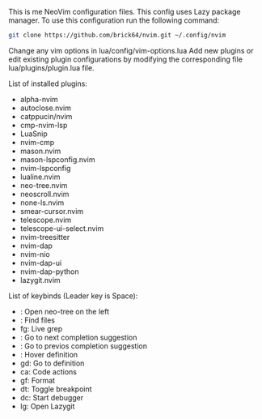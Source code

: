 This is me NeoVim configuration files. This config uses Lazy package manager.
To use this configuration run the following command:
```Bash
git clone https://github.com/brick64/nvim.git ~/.config/nvim
```
Change any vim options in lua/config/vim-options.lua
Add new plugins or edit existing plugin configurations by modifying the corresponding file lua/plugins/plugin.lua file.

List of installed plugins:
- alpha-nvim
- autoclose.nvim
- catppucin/nvim
- cmp-nvim-lsp
- LuaSnip
- nvim-cmp
- mason.nvim
- mason-lspconfig.nvim
- nvim-lspconfig
- lualine.nvim
- neo-tree.nvim
- neoscroll.nvim
- none-ls.nvim
- smear-cursor.nvim
- telescope.nvim
- telescope-ui-select.nvim
- nvim-treesitter
- nvim-dap
- nvim-nio
- nvim-dap-ui
- nvim-dap-python
- lazygit.nvim

List of keybinds (Leader key is Space):
- <C-e>: Open neo-tree on the left
- <C-p>: Find files
- <Leader>fg: Live grep
- <TAB>: Go to next completion suggestion
- <C-TAB>: Go to previos completion suggestion
- <K>: Hover definition
- gd: Go to definition
- <Leader>ca: Code actions
- <Leader>gf: Format
- <Leader>dt: Toggle breakpoint
- <Leader>dc: Start debugger
- <Leader>lg: Open Lazygit
